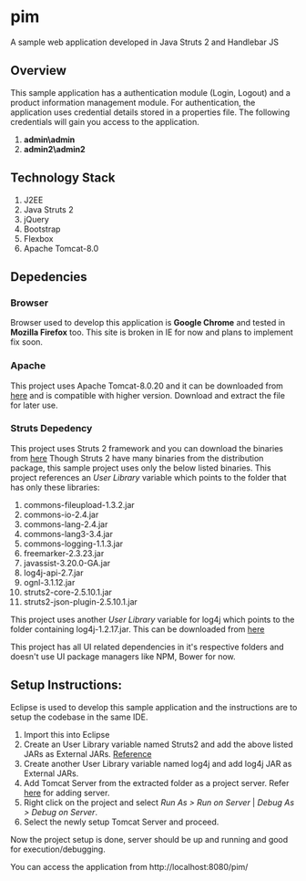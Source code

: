 # pim
A sample web application developed in Java Struts 2 and Handlebar JS

## Overview

This sample application has a authentication module (Login, Logout) and a product information management module. For authentication, the application uses credential details stored in a properties file. The following credentials will gain you access to the application.
1. **admin\admin**
2. **admin2\admin2**

## Technology Stack
1. J2EE
2. Java Struts 2
3. jQuery
4. Bootstrap
5. Flexbox
6. Apache Tomcat-8.0

## Depedencies
### Browser
Browser used to develop this application is **Google Chrome** and tested in **Mozilla Firefox** too. This site is broken in IE for now and plans to implement fix soon.
### Apache
This project uses Apache Tomcat-8.0.20 and it can be downloaded from [here](https://archive.apache.org/dist/tomcat/tomcat-8/v8.0.20/ "Apache Tomcat-8.0.20") and is compatible with higher version. Download and extract the file for later use.
### Struts Depedency
This project uses Struts 2 framework and you can download the binaries from [here](http://struts.apache.org/ "Struts 2")
Though Struts 2 have many binaries from the distribution package, this sample project uses only the below listed binaries. This project references an *User Library* variable which points to the folder that has only these libraries:

1. commons-fileupload-1.3.2.jar
2. commons-io-2.4.jar
3. commons-lang-2.4.jar
4. commons-lang3-3.4.jar
5. commons-logging-1.1.3.jar
6. freemarker-2.3.23.jar
7. javassist-3.20.0-GA.jar
8. log4j-api-2.7.jar
9. ognl-3.1.12.jar
10. struts2-core-2.5.10.1.jar
11. struts2-json-plugin-2.5.10.1.jar

This project uses another *User Library* variable for log4j which points to the folder containing log4j-1.2.17.jar. This can be downloaded from [here](https://logging.apache.org/log4j/1.2/download.html "log4j-1.2.17")

This project has all UI related dependencies in it's respective folders and doesn't use UI package managers like NPM, Bower for now.

## Setup Instructions:
Eclipse is used to develop this sample application and the instructions are to setup the codebase in the same IDE.

1. Import this into Eclipse
2. Create an User Library variable named Struts2 and add the above listed JARs as External JARs. [Reference](http://tutoringcenter.cs.usfca.edu/resources/adding-user-libraries-in-eclipse.html)
3. Create another User Library variable named log4j and add log4j JAR as External JARs.
4. Add Tomcat Server from the extracted folder as a project server. Refer [here](https://stackoverflow.com/questions/8046871/how-to-add-tomcat-server-in-eclipse) for adding server.
5. Right click on the project and select *Run As > Run on Server* | *Debug As > Debug on Server*. 
6. Select the newly setup Tomcat Server and proceed.

Now the project setup is done, server should be up and running and good for execution/debugging.

You can access the application from http://localhost:8080/pim/